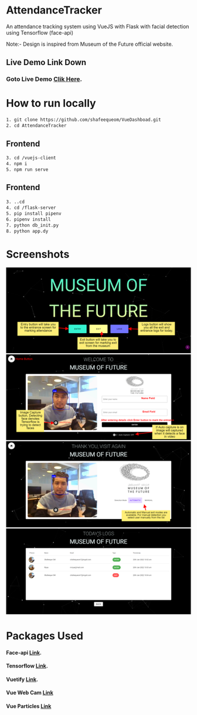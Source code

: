 # AttendanceTracker
An attendance tracking system using VueJS with Flask with facial detection using Tensorflow (face-api)


Note:- Design is inspired from Museum of the Future official website.

## Live Demo Link Down

### Goto Live Demo [Clik Here](https://attendencetracker-e66c1.web.app/).


# How to run locally
```
1. git clone https://github.com/shafeequeom/VueDashboad.git
2. cd AttendanceTracker
```
## Frontend
```
3. cd /vuejs-client
4. npm i
5. npm run serve
```

## Frontend
```
3. ..cd
4. cd /flask-server
5. pip install pipenv
6. pipenv install
7. python db_init.py
8. python app.dy
```
# Screenshots
![alt text](https://github.com/shafeequeom/AttendanceTracker/blob/main/screenshots/1.%20Home.png)
![alt text](https://github.com/shafeequeom/AttendanceTracker/blob/main/screenshots/2.%20Entry.png)
![alt text](https://github.com/shafeequeom/AttendanceTracker/blob/main/screenshots/3.%20Exit.png)
![alt text](https://github.com/shafeequeom/AttendanceTracker/blob/main/screenshots/4.%20Logs.png)

# Packages Used
#### Face-api [Link](https://justadudewhohacks.github.io/face-api.js/).
#### Tensorflow [Link](https://www.tensorflow.org/js/models).
#### Vuetify [Link](https://vuetifyjs.com/).
#### Vue Web Cam [Link](https://www.npmjs.com/package/vue-web-cam)
#### Vue Particles [Link](https://vue-particles.netlify.app/)

